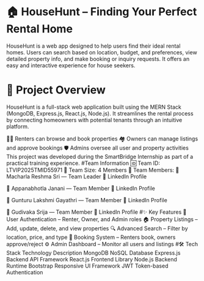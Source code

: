 # 🏠 HouseHunt – Finding Your Perfect Rental Home
HouseHunt is a web app designed to help users find their ideal rental homes. Users can search based on location, budget, and preferences, view detailed property info, and make booking or inquiry requests. It offers an easy and interactive experience for house seekers.
# 📘 Project Overview
HouseHunt is a full-stack web application built using the MERN Stack (MongoDB, Express.js, React.js, Node.js). It streamlines the rental process by connecting homeowners with potential tenants through an intuitive platform.

🧑‍💼 Renters can browse and book properties
🏘️ Owners can manage listings and approve bookings
🛡️ Admins oversee all user and property activities
This project was developed during the SmartBridge Internship as part of a practical training experience.
#Team Information
🆔 Team ID: LTVIP2025TMID55971
👥 Team Size: 4 Members
🔹 Team Members:
💼 Macharla Reshma Sri — Team Leader
🔗 LinkedIn Profile

💼 Appanabhotla Janani — Team Member
🔗 LinkedIn Profile

💼 Gunturu Lakshmi Gayathri — Team Member
🔗 LinkedIn Profile

💼 Gudivaka Srija — Team Member
🔗 LinkedIn Profile
#✨ Key Features
🔐 User Authentication – Renter, Owner, and Admin roles
🏠 Property Listings – Add, update, delete, and view properties
🔍 Advanced Search – Filter by location, price, and type
📅 Booking System – Renters book, owners approve/reject
⚙️ Admin Dashboard – Monitor all users and listings
#🛠️ Tech Stack
Technology	Description
MongoDB	NoSQL Database
Express.js	Backend API Framework
React.js	Frontend Library
Node.js	Backend Runtime
Bootstrap	Responsive UI Framework
JWT	Token-based Authentication
